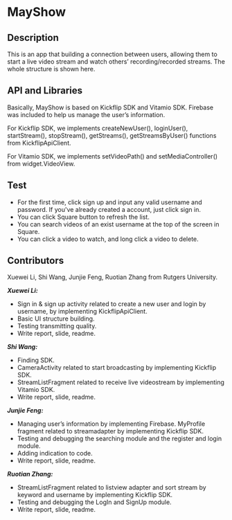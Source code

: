 # MayShow
## Description
This is an app that building a connection between users, allowing them to start a live video stream and watch others’ recording/recorded streams. The whole structure is shown here.



## API and Libraries
Basically, MayShow is based on Kickflip SDK and Vitamio SDK. Firebase was included to help us manage the user’s information.

For Kickflip SDK, we implements createNewUser(), loginUser(), startStream(), stopStream(), getStreams(), getStreamsByUser() functions from KickflipApiClient.

For Vitamio SDK, we implements setVideoPath() and setMediaController() from widget.VideoView.

## Test
  * For the first time, click sign up and input any valid username and password. If you've already created a account, just click sign in.
  * You can click Square button to refresh the list.
  * You can search videos of an exist username at the top of the screen in Square.
  * You can click a video to watch, and long click a video to delete.

## Contributors
Xuewei Li, Shi Wang, Junjie Feng, Ruotian Zhang from Rutgers University.

_**Xuewei Li:**_ 
  * Sign in & sign up activity related to create a new user and login by username, by implementing KickflipApiClient. 
  * Basic UI structure building.
  * Testing transmitting quality.
  * Write report, slide, readme.

_**Shi Wang:**_
  * Finding SDK.
  * CameraActivity related to start broadcasting by implementing Kickflip SDK.
  * StreamListFragment related to receive live videostream by implementing Vitamio SDK.
  * Write report, slide, readme.

_**Junjie Feng:**_
  * Managing user’s information by implementing Firebase. MyProfile fragment related to streamadapter by implementing Kickflip SDK. 
  * Testing and debugging the searching module and the register and login module.
  * Adding indication to code.
  * Write report, slide, readme.

_**Ruotian Zhang:**_
  * StreamListFragment related to listview adapter and sort stream by keyword and username by implementing Kickflip SDK.
  * Testing and debugging the LogIn and SignUp module. 
  * Write report, slide, readme.


